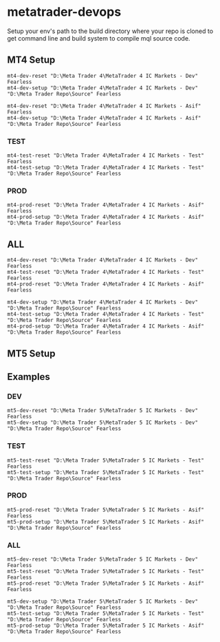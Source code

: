 # metatrader-devops

Setup your env's path to the build directory where your repo is cloned to get command line and build system to compile
mql source code.

## MT4 Setup

    mt4-dev-reset "D:\Meta Trader 4\MetaTrader 4 IC Markets - Dev" Fearless
    mt4-dev-setup "D:\Meta Trader 4\MetaTrader 4 IC Markets - Dev" "D:\Meta Trader Repo\Source" Fearless

    mt4-dev-reset "D:\Meta Trader 4\MetaTrader 4 IC Markets - Asif" Fearless
    mt4-dev-setup "D:\Meta Trader 4\MetaTrader 4 IC Markets - Asif" "D:\Meta Trader Repo\Source" Fearless

### TEST

    mt4-test-reset "D:\Meta Trader 4\MetaTrader 4 IC Markets - Test" Fearless
    mt4-test-setup "D:\Meta Trader 4\MetaTrader 4 IC Markets - Test" "D:\Meta Trader Repo\Source" Fearless

### PROD

    mt4-prod-reset "D:\Meta Trader 4\MetaTrader 4 IC Markets - Asif" Fearless
    mt4-prod-setup "D:\Meta Trader 4\MetaTrader 4 IC Markets - Asif" "D:\Meta Trader Repo\Source" Fearless

## ALL

    mt4-dev-reset "D:\Meta Trader 4\MetaTrader 4 IC Markets - Dev" Fearless
    mt4-test-reset "D:\Meta Trader 4\MetaTrader 4 IC Markets - Test" Fearless
    mt4-prod-reset "D:\Meta Trader 4\MetaTrader 4 IC Markets - Asif" Fearless

    mt4-dev-setup "D:\Meta Trader 4\MetaTrader 4 IC Markets - Dev" "D:\Meta Trader Repo\Source" Fearless
    mt4-test-setup "D:\Meta Trader 4\MetaTrader 4 IC Markets - Test" "D:\Meta Trader Repo\Source" Fearless
    mt4-prod-setup "D:\Meta Trader 4\MetaTrader 4 IC Markets - Asif" "D:\Meta Trader Repo\Source" Fearless

## MT5 Setup

## Examples

### DEV

    mt5-dev-reset "D:\Meta Trader 5\MetaTrader 5 IC Markets - Dev" Fearless
    mt5-dev-setup "D:\Meta Trader 5\MetaTrader 5 IC Markets - Dev" "D:\Meta Trader Repo\Source" Fearless

### TEST

    mt5-test-reset "D:\Meta Trader 5\MetaTrader 5 IC Markets - Test" Fearless
    mt5-test-setup "D:\Meta Trader 5\MetaTrader 5 IC Markets - Test" "D:\Meta Trader Repo\Source" Fearless

### PROD

    mt5-prod-reset "D:\Meta Trader 5\MetaTrader 5 IC Markets - Asif" Fearless
    mt5-prod-setup "D:\Meta Trader 5\MetaTrader 5 IC Markets - Asif" "D:\Meta Trader Repo\Source" Fearless

### ALL

    mt5-dev-reset "D:\Meta Trader 5\MetaTrader 5 IC Markets - Dev" Fearless
    mt5-test-reset "D:\Meta Trader 5\MetaTrader 5 IC Markets - Test" Fearless
    mt5-prod-reset "D:\Meta Trader 5\MetaTrader 5 IC Markets - Asif" Fearless

    mt5-dev-setup "D:\Meta Trader 5\MetaTrader 5 IC Markets - Dev" "D:\Meta Trader Repo\Source" Fearless
    mt5-test-setup "D:\Meta Trader 5\MetaTrader 5 IC Markets - Test" "D:\Meta Trader Repo\Source" Fearless
    mt5-prod-setup "D:\Meta Trader 5\MetaTrader 5 IC Markets - Asif" "D:\Meta Trader Repo\Source" Fearless
